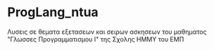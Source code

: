 # ProgLang_ntua
Λυσεις σε θεματα εξετασεων και σειρων ασκησεων του μαθηματος "Γλωσσες Προγραμματισμου Ι" της Σχολης ΗΜΜΥ του ΕΜΠ
